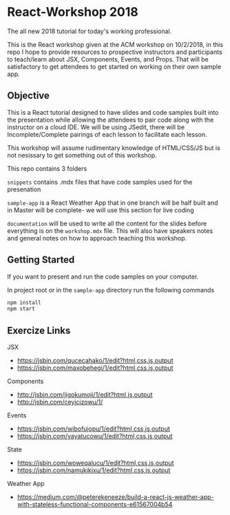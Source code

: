 # React-Workshop 2018

The all new 2018 tutorial for today's working professional. 

This is the React workshop given at the ACM workshop on 10/2/2018, in this repo I hope to provide resources to prospective instructors and participants to teach/learn about JSX, Components, Events, and Props. That will be satisfactory to get attendees to get started on working on their own sample app.

## Objective

This is a React tutorial designed to have slides and code samples built into the presentation while allowing the attendees to pair code along with the instructor on a cloud IDE. We will be using JSedit, there will be Incomplete/Complete pairings of each lesson to facilitate each lesson.

This workshop will assume rudimentary knowledge of HTML/CSS/JS but is not nesissary to get something out of this workshop.

This repo contains 3 folders

`snippets` contains .mdx files that have code samples used for the presenation

`sample-app` is a React Weather App that in one branch will be half built and in Master will be complete- we will use this section  for live coding

`documentation` will be used to write all the content for the slides before everything is on the `workshop.mdx` file. This will also have speakers notes and general notes on how to approach teaching this workshop.

## Getting Started

If you want to present and run the code samples on your computer.

In project root or in the `sample-app` directory run the following commands

```bash
npm install
npm start
```

## Exercize Links

JSX
- https://jsbin.com/qucecahako/1/edit?html,css,js,output
- https://jsbin.com/maxobehegi/1/edit?html,css,js,output

Components
- http://jsbin.com/jigokumoji/1/edit?html,js,output
- http://jsbin.com/ceyicizowu/1/

Events

- https://jsbin.com/wibofujopu/1/edit?html,css,js,output
- https://jsbin.com/yayatucowu/1/edit?html,css,js,output

State

- https://jsbin.com/woweqalucu/1/edit?html,css,js,output
- https://jsbin.com/namukikixu/1/edit?html,css,js,output

Weather App

  - https://medium.com/@peterekeneeze/build-a-react-js-weather-app-with-stateless-functional-components-e61567004b54
